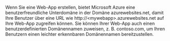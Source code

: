 Wenn Sie eine Web-App erstellen, bietet Microsoft Azure eine benutzerfreundliche Unterdomäne in der Domäne azurewebsites.net, damit Ihre Benutzer über eine URL wie http://&lt;mywebapp&gt;.azurewebsites.net auf Ihre Web-App zugreifen können. Sie können Ihrer Web-App auch einen benutzerdefinierten Domänennamen zuweisen, z. B. contoso.com, um Ihren Benutzern einen leichter erkennbaren Domänennamen bereitzustellen.

